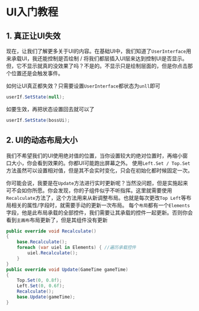 # UI入门教程

## 1. 真正让UI失效

现在，让我们了解更多关于UI的内容。在基础UI中，我们知道了`UserInterface`用来承载UI，我还能控制是否绘制 / 将我们都层插入UI层来达到控制UI是否显示。但，它不显示就真的没效果了吗？不是的。不显示只是绘制层面的，但是你点击那个位置还是会触发事件。

如何让UI真正都失效？只需要设置`UserInterface`都状态为`unll`即可

```cs
userIf.SetState(null);
```

如要生效，再把状态设置回去就可以了
```cs
userIf.SetState(bossUi);
```



## 2. UI的动态布局大小

我们不希望我们的UI使用绝对值的位置，当你设置较大的绝对位置时，再缩小窗口大小，你会看到效果的。你都UI可能跑出屏幕之外。
使用`Left.Set / Top.Set`方法虽然可以设置相对值，但是其不会实时变化，只会在初始化都时候固定一次。

你可能会说，我要是在`Update`方法进行实时更新呢？当然没问题，但是实施起来可不会如你所愿。你会发现，你的子组件似乎不听指挥。这里就需要使用`Recalculate`方法了，这个方法用来从新调整布局。也就是每次更改`Top Left`等布局相关的属性/字段时，就需要手动的更新一次布局。
每个`布局`都有一个`Elements`字段，他是此布局承载的全部控件，我们需要让其承载的控件一起更新。否则你会看到`主画布`布局更新了，但是其组件没有更新

```cs
public override void Recalculate()
{
    base.Recalculate();
    foreach (var uiel in Elements) { //遍历承载控件
        uiel.Recalculate();
    }
}
public override void Update(GameTime gameTime)
{
    Top.Set(0, 0.8f);
    Left.Set(0, 0.6f);
    Recalculate();
    base.Update(gameTime);
}
```



